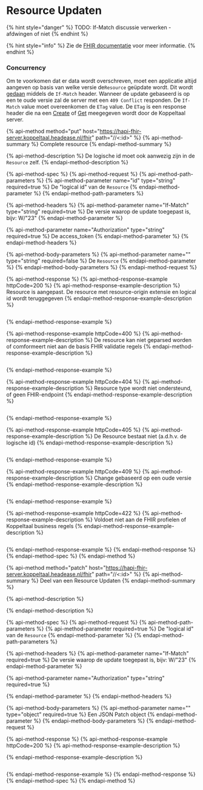 # Resource Updaten

{% hint style="danger" %}
TODO: If-Match discussie verwerken  - afdwingen of niet
{% endhint %}

{% hint style="info" %}
Zie de [FHIR documentatie](https://www.hl7.org/fhir/http.html#update) voor meer informatie.
{% endhint %}

### Concurrency

Om te voorkomen dat er data wordt overschreven, moet een applicatie altijd aangeven op basis van welke versie de`Resource` geüpdate wordt. Dit wordt [gedaan](https://www.hl7.org/fhir/http.html#concurrency) middels de `If-Match` header. Wanneer de update gebaseerd is op een te oude versie zal de server met een `409 Conflict` responden. De `If-Match` value moet overeenkomen de `ETag` value. De `ETag` is een response header die na een [Create](resource-aanmaken.md) of [Get](resource-ophalen.md) meegegeven wordt door de Koppeltaal server.

{% api-method method="put" host="https://hapi-fhir-server.koppeltaal.headease.nl/fhir" path="/<Resource>/<:id>" %}
{% api-method-summary %}
Complete resource
{% endapi-method-summary %}

{% api-method-description %}
De logische id moet ook aanwezig zijn in de `Resource` zelf.
{% endapi-method-description %}

{% api-method-spec %}
{% api-method-request %}
{% api-method-path-parameters %}
{% api-method-parameter name="id" type="string" required=true %}
De "logical id" van de `Resource`
{% endapi-method-parameter %}
{% endapi-method-path-parameters %}

{% api-method-headers %}
{% api-method-parameter name="If-Match" type="string" required=true %}
De versie waarop de update toegepast is, bijv: W/"23"
{% endapi-method-parameter %}

{% api-method-parameter name="Authorization" type="string" required=true %}
De access\_token
{% endapi-method-parameter %}
{% endapi-method-headers %}

{% api-method-body-parameters %}
{% api-method-parameter name="" type="string" required=false %}
De `Resource`
{% endapi-method-parameter %}
{% endapi-method-body-parameters %}
{% endapi-method-request %}

{% api-method-response %}
{% api-method-response-example httpCode=200 %}
{% api-method-response-example-description %}
Resource is aangepast. De resource met resource-origin extensie en logical id wordt teruggegeven
{% endapi-method-response-example-description %}

```

```
{% endapi-method-response-example %}

{% api-method-response-example httpCode=400 %}
{% api-method-response-example-description %}
De resource kan niet geparsed worden of comformeert niet aan de basis FHIR validatie regels
{% endapi-method-response-example-description %}

```

```
{% endapi-method-response-example %}

{% api-method-response-example httpCode=404 %}
{% api-method-response-example-description %}
Resource type wordt niet ondersteund, of geen FHIR-endpoint
{% endapi-method-response-example-description %}

```

```
{% endapi-method-response-example %}

{% api-method-response-example httpCode=405 %}
{% api-method-response-example-description %}
De Resource bestaat niet \(a.d.h.v. de logische id\)
{% endapi-method-response-example-description %}

```

```
{% endapi-method-response-example %}

{% api-method-response-example httpCode=409 %}
{% api-method-response-example-description %}
Change gebaseerd op een oude versie
{% endapi-method-response-example-description %}

```

```
{% endapi-method-response-example %}

{% api-method-response-example httpCode=422 %}
{% api-method-response-example-description %}
Voldoet niet aan de FHIR profielen of Koppeltaal business regels
{% endapi-method-response-example-description %}

```

```
{% endapi-method-response-example %}
{% endapi-method-response %}
{% endapi-method-spec %}
{% endapi-method %}

{% api-method method="patch" host="https://hapi-fhir-server.koppeltaal.headease.nl/fhir" path="/<Resource>/<:id>" %}
{% api-method-summary %}
Deel van een Resource Updaten
{% endapi-method-summary %}

{% api-method-description %}

{% endapi-method-description %}

{% api-method-spec %}
{% api-method-request %}
{% api-method-path-parameters %}
{% api-method-parameter required=true %}
De "logical id" van de `Resource`
{% endapi-method-parameter %}
{% endapi-method-path-parameters %}

{% api-method-headers %}
{% api-method-parameter name="If-Match" required=true %}
De versie waarop de update toegepast is, bijv: W/"23"
{% endapi-method-parameter %}

{% api-method-parameter name="Authorization" type="string" required=true %}

{% endapi-method-parameter %}
{% endapi-method-headers %}

{% api-method-body-parameters %}
{% api-method-parameter name="" type="object" required=true %}
Een JSON Patch object
{% endapi-method-parameter %}
{% endapi-method-body-parameters %}
{% endapi-method-request %}

{% api-method-response %}
{% api-method-response-example httpCode=200 %}
{% api-method-response-example-description %}

{% endapi-method-response-example-description %}

```

```
{% endapi-method-response-example %}
{% endapi-method-response %}
{% endapi-method-spec %}
{% endapi-method %}

